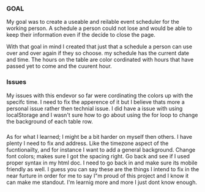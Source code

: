 ### GOAL

My goal was to create a useable and reilable event scheduler for the working person. A schedule a person could not lose and would be able to keep their information even if the decide to close the page.

With that goal in mind I created that just that a schedule a person can use over and over again if they so choose. my schedule has the current date and time. The hours on the table are color cordinated with hours that have passed yet to come and the cuurent hour.
### Issues

My issues with this endevor so  far were cordinating the colors up with the specifc time. I need to fix the apperence of it but I believe thats more a personal issue rather then technial issue. I did have a issue with using localStorage and I wasn't sure how to go about using the for loop to change the background of each table row.
###

As for what I learned; I might be a bit harder on myself then others. I have plenty I need to fix and address. Like the timezone aspect of the fucntionailty, and for instance I want to add a general background. Change font colors; makes sure I got the spacing right. Go back and see if I used proper syntax in my html doc. I need to go back in and make sure its mobile friendly as well. I guess you can say these are the things I intend to fix in the near furture in order for me to say I"m proud of this project and I know it can make me standout. I'm learnig more and more I just dont know enough.

